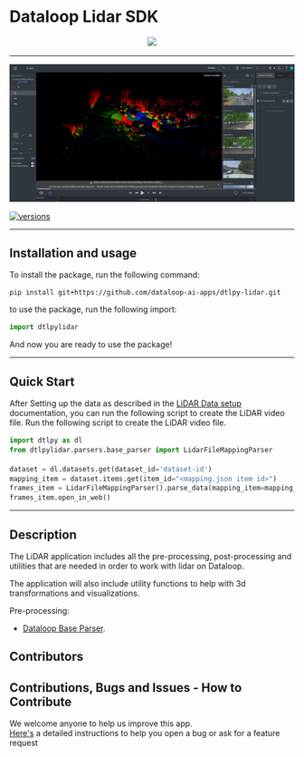 # Dataloop Lidar SDK

<p align="center">
  <img height="40mm" src="https://dataloop.ai/wp-content/uploads/2024/02/dataloop-logo-main.svg">
</p>

---

<p align="center">
  <a href="https://dataloop.ai/about/"> <img src="assets/dataloop_lidar_studio.png"></a>
</p>

[![versions](https://img.shields.io/pypi/pyversions/dtlpy.svg)](https://github.com/dataloop-ai/dtlpy)

---

## Installation and usage

To install the package, run the following command:

```commandline
pip install git+https://github.com/dataloop-ai-apps/dtlpy-lidar.git
```

to use the package, run the following import:

```python
import dtlpylidar
```

And now you are ready to use the package!

---

## Quick Start

After Setting up the data as described in
the [LiDAR Data setup](https://docs.dataloop.ai/docs/lidar-data-setup?highlight=lidar) documentation, you can run the
following script to create the LiDAR video file.
Run the following script to create the LiDAR video file.

```python
import dtlpy as dl
from dtlpylidar.parsers.base_parser import LidarFileMappingParser

dataset = dl.datasets.get(dataset_id='dataset-id')
mapping_item = dataset.items.get(item_id="<mapping.json item id>")
frames_item = LidarFileMappingParser().parse_data(mapping_item=mapping_item)
frames_item.open_in_web()
```

---

## Description

The LiDAR application includes all the pre-processing, post-processing and utilities that are needed in order to work
with lidar on Dataloop.

The application will also include utility functions to help with 3d transformations and visualizations.

Pre-processing:

* [Dataloop Base Parser](dtlpylidar/parsers/PARSERS_README.md).

## Contributors

## Contributions, Bugs and Issues - How to Contribute

We welcome anyone to help us improve this app.  
[Here's](CONTRIBUTING.md) a detailed instructions to help you open a bug or ask for a feature request

